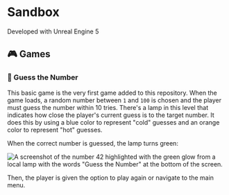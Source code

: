 # Sandbox

Developed with Unreal Engine 5

## 🎮 Games

### 🔢 Guess the Number

This basic game is the very first game added to this repository. When the game loads, a random number between `1` and `100` is chosen and the player must guess the number within 10 tries. There's a lamp in this level that indicates how close the player's current guess is to the target number. It does this by using a blue color to represent "cold" guesses and an orange color to represent "hot" guesses.

When the correct number is guessed, the lamp turns green:

![A screenshot of the number 42 highlighted with the green glow from a local lamp with the words "Guess the Number" at the bottom of the screen.](.resources/screenshots/guess-the-number.png)

Then, the player is given the option to play again or navigate to the main menu.